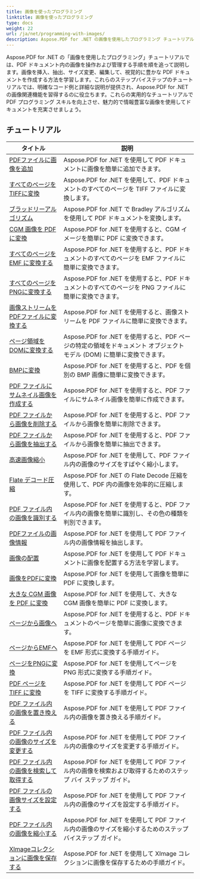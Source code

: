 ```yaml
---
title: 画像を使ったプログラミング
linktitle: 画像を使ったプログラミング
type: docs
weight: 22
url: /ja/net/programming-with-images/
description: Aspose.PDF for .NET の画像を使用したプログラミング チュートリアルでは、PDF ドキュメント内の画像を操作および管理する方法を学習します。
---
```


Aspose.PDF for .NET の「画像を使用したプログラミング」チュートリアルでは、PDF ドキュメント内の画像を操作および管理する手順を順を追って説明します。画像を挿入、抽出、サイズ変更、編集して、視覚的に豊かな PDF ドキュメントを作成する方法を学習します。これらのステップバイステップのチュートリアルでは、明確なコード例と詳細な説明が提供され、Aspose.PDF for .NET の画像関連機能を習得するのに役立ちます。これらの実用的なチュートリアルで PDF プログラミング スキルを向上させ、魅力的で情報豊富な画像を使用してドキュメントを充実させましょう。

## チュートリアル
| タイトル | 説明 |
| --- | --- | 
| [PDFファイルに画像を追加](./add-image/) | Aspose.PDF for .NET を使用して PDF ドキュメントに画像を簡単に追加できます。 |  
| [すべてのページをTIFFに変換](./all-pages-to-tiff/) | Aspose.PDF for .NET を使用して、PDF ドキュメントのすべてのページを TIFF ファイルに変換します。 |  
| [ブラッドリーアルゴリズム](./bradley-algorithm/) | Aspose.PDF for .NET で Bradley アルゴリズムを使用して PDF ドキュメントを変換します。 |  
| [CGM 画像を PDF に変換](./cgm-image-to-pdf/) | Aspose.PDF for .NET を使用すると、CGM イメージを簡単に PDF に変換できます。 |  
| [すべてのページを EMF に変換する](./convert-all-pages-to-emf/) | Aspose.PDF for .NET を使用すると、PDF ドキュメントのすべてのページを EMF ファイルに簡単に変換できます。 |  
| [すべてのページをPNGに変換する](./convert-all-pages-to-png/) | Aspose.PDF for .NET を使用すると、PDF ドキュメントのすべてのページを PNG ファイルに簡単に変換できます。 |  
| [画像ストリームをPDFファイルに変換する](./convert-image-stream-to-pdf/) | Aspose.PDF for .NET を使用すると、画像ストリームを PDF ファイルに簡単に変換できます。 |  
| [ページ領域をDOMに変換する](./convert-page-region-to-dom/) | Aspose.PDF for .NET を使用すると、PDF ページの特定の領域をドキュメント オブジェクト モデル (DOM) に簡単に変換できます。 |  
| [BMPに変換](./convert-to-bmp/) | Aspose.PDF for .NET を使用すると、PDF を個別の BMP 画像に簡単に変換できます。 |  
| [PDF ファイルにサムネイル画像を作成する](./create-thumbnail-images/) | Aspose.PDF for .NET を使用すると、PDF ファイルにサムネイル画像を簡単に作成できます。 |  
| [PDF ファイルから画像を削除する](./delete-images/) | Aspose.PDF for .NET を使用すると、PDF ファイルから画像を簡単に削除できます。 |  
| [PDF ファイルから画像を抽出する](./extract-images/) | Aspose.PDF for .NET を使用すると、PDF ファイルから画像を簡単に抽出できます。 |  
| [高速画像縮小](./fast-shrink-images/) | Aspose.PDF for .NET を使用して、PDF ファイル内の画像のサイズをすばやく縮小します。 |  
| [Flate デコード圧縮](./flate-decode-compression/) | Aspose.PDF for .NET の Flate Decode 圧縮を使用して、PDF 内の画像を効率的に圧縮します。 |  
| [PDF ファイル内の画像を識別する](./identify-images/) | Aspose.PDF for .NET を使用すると、PDF ファイル内の画像を簡単に識別し、その色の種類を判別できます。 |  
| [PDFファイルの画像情報](./image-information/) | Aspose.PDF for .NET を使用して PDF ファイル内の画像情報を抽出します。 |  
| [画像の配置](./image-placements/) | Aspose.PDF for .NET を使用して PDF ドキュメントに画像を配置する方法を学習します。 |  
| [画像をPDFに変換](./image-to-pdf/) | Aspose.PDF for .NET を使用して画像を簡単に PDF に変換します。 |  
| [大きな CGM 画像を PDF に変換](./large-cgm-image-to-pdf/) | Aspose.PDF for .NET を使用して、大きな CGM 画像を簡単に PDF に変換します。 |  
| [ページから画像へ](./pages-to-images/) | Aspose.PDF for .NET を使用すると、PDF ドキュメントのページを簡単に画像に変換できます。 |  
| [ページからEMFへ](./page-to-emf/) | Aspose.PDF for .NET を使用して PDF ページを EMF 形式に変換する手順ガイド。 |  
| [ページをPNGに変換](./page-to-png/) | Aspose.PDF for .NET を使用してページを PNG 形式に変換する手順ガイド。 |  
| [PDF ページを TIFF に変換](./page-to-tiff/) | Aspose.PDF for .NET を使用して PDF ページを TIFF に変換する手順ガイド。 |  
| [PDF ファイル内の画像を置き換える](./replace-image/) | Aspose.PDF for .NET を使用して PDF ファイル内の画像を置き換える手順ガイド。 |  
| [PDF ファイル内の画像のサイズを変更する](./resize-images/) | Aspose.PDF for .NET を使用して PDF ファイル内の画像のサイズを変更する手順ガイド。 |  
| [PDF ファイル内の画像を検索して取得する](./search-and-get-images/) | Aspose.PDF for .NET を使用して PDF ファイル内の画像を検索および取得するためのステップ バイ ステップ ガイド。 |  
| [PDF ファイルの画像サイズを設定する](./set-image-size/) | Aspose.PDF for .NET を使用して PDF ファイル内の画像のサイズを設定する手順ガイド。 |  
| [PDF ファイル内の画像を縮小する](./shrink-images/) | Aspose.PDF for .NET を使用して PDF ファイル内の画像のサイズを縮小するためのステップバイステップ ガイド。 |  
| [XImageコレクションに画像を保存する](./store-image-in-ximage-collection/) |  Aspose.PDF for .NET を使用して XImage コレクションに画像を保存するための手順ガイド。 |  